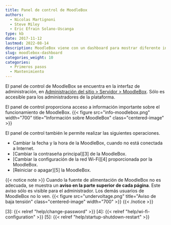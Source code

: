 ```yaml
---
title: Panel de control de MoodleBox
authors:
  - Nicolas Martignoni
  - Steve Miley
  - Eric Efrain Solano-Uscanga
type: kb
date: 2017-11-12
lastmod: 2022-08-14
description: MoodleBox viene con un dashboard para mostrar diferente información sobre el hardware y el software instalado.
slug: moodlebox-dashboard
categories_weight: 10
categories:
  - Primeros pasos
  - Mantenimiento
---
```

El panel de control de MoodleBox se encuentra en la interfaz de administración, en [Administración del sitio > Servidor > MoodleBox][1]. Sólo es accesible para los administradores de la plataforma.

El panel de control proporciona acceso a información importante sobre el funcionamiento de MoodleBox.
{{< figure src="info-moodlebox.png" width="700" title="Información sobre MoodleBox" class="centered-image" >}}

El panel de control también le permite realizar las siguientes operaciones.

- Cambiar la fecha y la hora de la MoodleBox, cuando no está conectada a Internet.
- [Cambiar la contraseña principal][3] de la MoodleBox.
- [Cambiar la configuración de la red Wi-Fi][4] proporcionada por la MoodleBox.
- [Reiniciar o apagar][5] la MoodleBox.


{{< notice note >}}
Cuando la fuente de alimentación de MoodleBox no es adecuada, se muestra un __aviso en la parte superior de cada página__. Este aviso sólo es visible para el administrador. Los demás usuarios de MoodleBox no lo ven.
{{< figure src="undervoltage.png" title="Aviso de baja tensión" class="centered-image" width="700" >}}
{{< /notice >}}

 [1]: http://moodlebox.home/admin/tool/moodlebox/index.php
 [3]: {{< relref "help/change-password" >}}
 [4]: {{< relref "help/wi-fi-configuration" >}}
 [5]: {{< relref "help/startup-shutdown-restart" >}}
